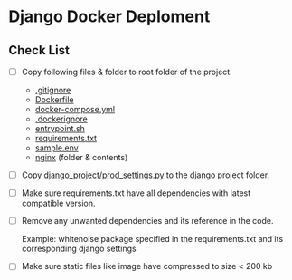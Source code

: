 # Django Docker Deploment

## Check List
- [ ] Copy following files & folder to root folder of the project.
  - [.gitignore](.gitignore)
  - [Dockerfile](Dockerfile)
  - [docker-compose.yml](docker-compose.yml)
  - [.dockerignore](.dockerignore)
  - [entrypoint.sh](entrypoint.sh)
  - [requirements.txt](requirements.txt)
  - [sample.env](sample.env)
  - [nginx](nginx) (folder & contents)
- [ ] Copy [django_project/prod_settings.py](django_project/prod_settings.py) to the django project folder.
- [ ] Make sure requirements.txt have all dependencies with latest compatible version.
- [ ] Remove any unwanted dependencies and its reference in the code.

    Example: whitenoise package specified in the requirements.txt and its corresponding django settings
- [ ] Make sure static files like image have compressed to size < 200 kb